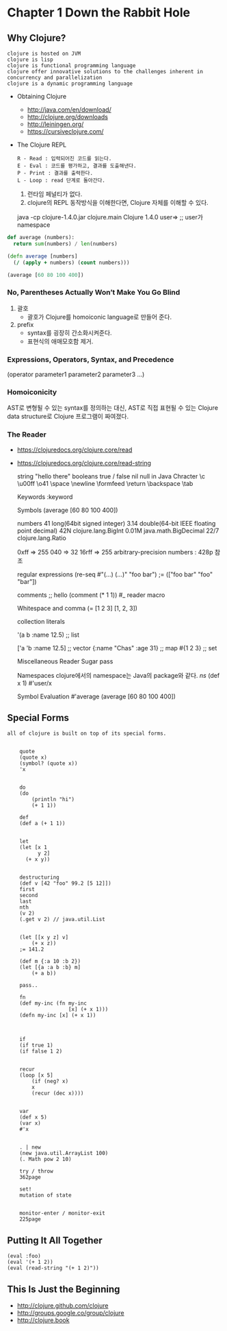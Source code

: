Chapter 1 Down the Rabbit Hole
==============================


##    Why Clojure?

    clojure is hosted on JVM
    clojure is lisp
    clojure is functional programming language
    clojure offer innovative solutions to the challenges inherent in concurrency and parallelization
    clojure is a dynamic programming language


* Obtaining Clojure
  - http://java.com/en/download/
  - http://clojure.org/downloads
  -	http://leiningen.org/
  -	https://cursiveclojure.com/



* The Clojure REPL

      R - Read : 입력되어진 코드를 읽는다.
      E - Eval : 코드를 평가하고, 결과를 도출해낸다.
      P - Print : 결과를 출력한다.
      L - Loop : read 단계로 돌아간다.


  1. 런타임 페널티가 없다.
  2. clojure의 REPL 동작방식을 이해한다면, Clojure 자체를 이해할 수 있다.

	java -cp clojure-1.4.0.jar clojure.main
	Clojure 1.4.0
	user=>
	;; user가 namespace


```python
def average (numbers):
  return sum(numbers) / len(numbers)
```

```clojure
(defn average [numbers]
  (/ (apply + numbers) (count numbers)))

(average [60 80 100 400])
```

### No, Parentheses Actually Won’t Make You Go Blind
1. 괄호
	- 괄호가 Clojure를 homoiconic language로 만들어 준다.
2. prefix
	- syntax를 굉장히 간소화시켜준다.
	- 표현식의 애매모호함 제거.



### Expressions, Operators, Syntax, and Precedence
(operator parameter1 parameter2 parameter3 ...)



### Homoiconicity
AST로 변형될 수 있는 syntax를 정의하는 대신, AST로 직접 표현될 수 있는 Clojure data structure로 Clojure 프로그램이 짜여졌다.


### The Reader
* https://clojuredocs.org/clojure.core/read
* https://clojuredocs.org/clojure.core/read-string


	string
		"hello there"
	booleans
		true / false
	nil
		null in Java
	Chracter
		\c
		\u00ff
		\o41
		\space
		\newline
		\formfeed
		\return
		\backspace
		\tab

	Keywords
		:keyword

	Symbols
		(average [60 80 100 400])

	numbers
		41		long(64bit signed integer)
		3.14	double(64-bit IEEE floating point decimal)
		42N		clojure.lang.BigInt
		0.01M	java.math.BigDecimal
		22/7	clojure.lang.Ratio

	0xff => 255
	040 => 32
	16rff => 255
	arbitrary-precision numbers :  428p 참조

	regular expressions
	(re-seq #"(...) (...)" "foo bar")
	;= (["foo bar" "foo" "bar"])

	comments
	;; hello
	(comment (* 1 1))
	#_ reader macro

	Whitespace and comma
	(= [1 2 3] [1, 2, 3])

	collection literals

	'(a b :name 12.5) ;; list

	['a 'b :name 12.5] ;; vector
	{:name "Chas" :age 31} ;; map
	#{1 2 3} ;; set




	Miscellaneous Reader Sugar
	pass


	Namespaces
	clojure에서의 namespace는 Java의 package와 같다.
	*ns*
	(def x 1)
	#'user/x




    Symbol Evaluation
	#'average
	(average [60 80 100 400])



## Special Forms
	all of clojure is built on top of its special forms.


		quote
		(quote x)
		(symbol? (quote x))
		'x


		do
		(do
			(println "hi")
			(+ 1 1))

		def
		(def a (+ 1 1))


		let
		(let [x 1
		      y 2]
	      (+ x y))


		destructuring
		(def v [42 "foo" 99.2 [5 12]])
		first
		second
		last
		nth
		(v 2)
		(.get v 2) // java.util.List


		(let [[x y z] v]
			(+ x z))
		;= 141.2

		(def m {:a 10 :b 2})
		(let [{a :a b :b} m]
			(+ a b))

		pass..

		fn
		(def my-inc (fn my-inc
						[x] (+ x 1)))
		(defn my-inc [x] (+ x 1))



		if
		(if true 1)
		(if false 1 2)


		recur
		(loop [x 5]
			(if (neg? x)
			x
			(recur (dec x))))


		var
		(def x 5)
		(var x)
		#'x


		. | new
		(new java.util.ArrayList 100)
		(. Math pow 2 10)

		try / throw
		362page

		set!
		mutation of state


		monitor-enter / monitor-exit
		225page



## Putting It All Together
	(eval :foo)
	(eval '(+ 1 2))
	(eval (read-string "(+ 1 2)"))


## This Is Just the Beginning
* http://clojure.github.com/clojure
* http://groups.google.co/group/clojure
* http://clojure.book
